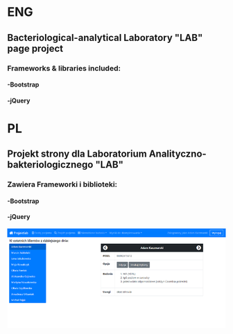# ENG 
## Bacteriological-analytical Laboratory "LAB" page project
### Frameworks & libraries included:
#### -Bootstrap
#### -jQuery
# PL 
## Projekt strony dla Laboratorium Analityczno-bakteriologicznego "LAB"
### Zawiera Frameworki i biblioteki:
#### -Bootstrap
#### -jQuery
<img src="lab-screen-sm.png">
